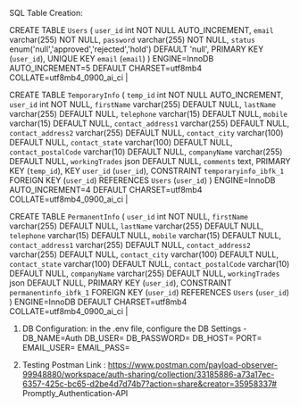 SQL Table Creation:

CREATE TABLE `Users` (
  `user_id` int NOT NULL AUTO_INCREMENT,
  `email` varchar(255) NOT NULL,
  `password` varchar(255) NOT NULL,
  `status` enum('null','approved','rejected','hold') DEFAULT 'null',
  PRIMARY KEY (`user_id`),
  UNIQUE KEY `email` (`email`)
) ENGINE=InnoDB AUTO_INCREMENT=5 DEFAULT CHARSET=utf8mb4 COLLATE=utf8mb4_0900_ai_ci |

CREATE TABLE `TemporaryInfo` (
  `temp_id` int NOT NULL AUTO_INCREMENT,
  `user_id` int NOT NULL,
  `firstName` varchar(255) DEFAULT NULL,
  `lastName` varchar(255) DEFAULT NULL,
  `telephone` varchar(15) DEFAULT NULL,
  `mobile` varchar(15) DEFAULT NULL,
  `contact_address1` varchar(255) DEFAULT NULL,
  `contact_address2` varchar(255) DEFAULT NULL,
  `contact_city` varchar(100) DEFAULT NULL,
  `contact_state` varchar(100) DEFAULT NULL,
  `contact_postalCode` varchar(10) DEFAULT NULL,
  `companyName` varchar(255) DEFAULT NULL,
  `workingTrades` json DEFAULT NULL,
  `comments` text,
  PRIMARY KEY (`temp_id`),
  KEY `user_id` (`user_id`),
  CONSTRAINT `temporaryinfo_ibfk_1` FOREIGN KEY (`user_id`) REFERENCES `Users` (`user_id`)
) ENGINE=InnoDB AUTO_INCREMENT=4 DEFAULT CHARSET=utf8mb4 COLLATE=utf8mb4_0900_ai_ci |

CREATE TABLE `PermanentInfo` (
  `user_id` int NOT NULL,
  `firstName` varchar(255) DEFAULT NULL,
  `lastName` varchar(255) DEFAULT NULL,
  `telephone` varchar(15) DEFAULT NULL,
  `mobile` varchar(15) DEFAULT NULL,
  `contact_address1` varchar(255) DEFAULT NULL,
  `contact_address2` varchar(255) DEFAULT NULL,
  `contact_city` varchar(100) DEFAULT NULL,
  `contact_state` varchar(100) DEFAULT NULL,
  `contact_postalCode` varchar(10) DEFAULT NULL,
  `companyName` varchar(255) DEFAULT NULL,
  `workingTrades` json DEFAULT NULL,
  PRIMARY KEY (`user_id`),
  CONSTRAINT `permanentinfo_ibfk_1` FOREIGN KEY (`user_id`) REFERENCES `Users` (`user_id`)
) ENGINE=InnoDB DEFAULT CHARSET=utf8mb4 COLLATE=utf8mb4_0900_ai_ci |


1. DB Configuration:
in the .env file, configure the DB Settings -
DB_NAME=Auth
DB_USER=
DB_PASSWORD=
DB_HOST=
PORT=
EMAIL_USER=
EMAIL_PASS=

2. Testing Postman Link :
https://www.postman.com/payload-observer-99948880/workspace/auth-sharing/collection/33185886-a73a17ec-6357-425c-bc65-d2be4d7d74b7?action=share&creator=35958337# Promptly_Authentication-API
